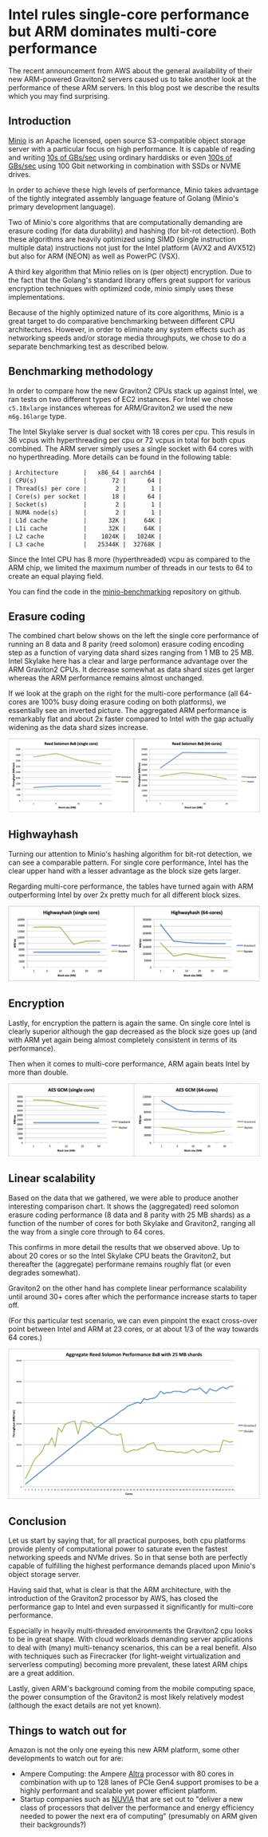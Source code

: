 # Intel rules single-core performance but ARM dominates multi-core performance

The recent announcement from AWS about the general availability of their new ARM-powered Graviton2 servers caused us to take another look at the performance of these ARM servers. In this blog post we describe the results which you may find surprising.

## Introduction

[Minio](https://github.com/minio/minio) is an Apache licensed, open source S3-compatible object storage server with a particular focus on high performance. It is capable of reading and writing [10s of GBs/sec](https://blog.min.io/s3-benchmark-using-hdd/) using ordinary harddisks or even [100s of GBs/sec](https://blog.min.io/performance-at-scale-minio-pushes-past-1-3-terabits-per-second-with-256-nvme-drives/) using 100 Gbit networking in combination with SSDs or NVME drives.

In order to achieve these high levels of performance, Minio takes advantage of the tightly integrated assembly language feature of Golang (Minio's primary development language).

Two of Minio's core algorithms that are computationally demanding are erasure coding (for data durability) and hashing (for bit-rot detection). Both these algorithms are heavily optimized using SIMD (single instruction multiple data) instructions not just for the Intel platform (AVX2 and AVX512) but also for ARM (NEON) as well as PowerPC (VSX). 

A third key algorithm that Minio relies on is (per object) encryption. Due to the fact that the Golang's standard library offers great support for various encryption techniques with optimized code, minio simply uses these implementations.

Because of the highly optimized nature of its core algorithms, Minio is a great target to do comparative benchmarking between different CPU architectures. However, in order to eliminate any system effects such as networking speeds and/or storage media throughputs, we chose to do a separate benchmarking test as described below.

## Benchmarking methodology

In order to compare how the new Graviton2 CPUs stack up against Intel, we ran tests on two different types of EC2 instances. For Intel we chose `c5.18xlarge` instances whereas for ARM/Graviton2 we used the new `m6g.16large` type.

The Intel Skylake server is dual socket with 18 cores per cpu. This resuls in 36 vcpus with hyperthreading per cpu or 72 vcpus in total for both cpus combined. The ARM server simply uses a single socket with 64 cores with no hyperthreading. More details can be found in the following table:

```
| Architecture       |   x86_64 | aarch64 |
| CPU(s)             |       72 |      64 |
| Thread(s) per core |        2 |       1 |  
| Core(s) per socket |       18 |      64 | 
| Socket(s)          |        2 |       1 |
| NUMA node(s)       |        2 |       1 | 
| L1d cache          |      32K |     64K |
| L1i cache          |      32K |     64K |
| L2 cache           |    1024K |   1024K |
| L3 cache           |   25344K |  32768K |
```

Since the Intel CPU has 8 more (hyperthreaded) vcpu as compared to the ARM chip, we limited the maximum number of threads in our tests to 64 to create an equal playing field.

You can find the code in the [minio-benchmarking](https://github.com/fwessels/minio-benchmarking) repository on github.

## Erasure coding

The combined chart below shows on the left the single core performance of running an 8 data and 8 parity (reed solomon) erasure coding encoding step as a function of varying data shard sizes ranging from 1 MB to 25 MB. Intel Skylake here has a clear and large performance advantage over the ARM Graviton2 CPUs. It decrease somewhat as data shard sizes get larger whereas the ARM performance remains almost unchanged.

If we look at the graph on the right for the multi-core performance (all 64-cores are 100% busy doing erasure coding on both platforms), we essentially see an inverted picture. The aggregated ARM performance is remarkably flat and about 2x faster compared to Intel with the gap actually widening as the data shard sizes increase. 

![reedsolomon-comparison](charts/reedsolomon-comparison.png)

## Highwayhash

Turning our attention to Minio's hashing algorithm for bit-rot detection, we can see a comparable pattern. For single core performance, Intel has the clear upper hand with a lesser advantage as the block size gets larger.

Regarding multi-core performance, the tables have turned again with ARM outperforming Intel by over 2x pretty much for all different block sizes.

![highwayhash-comparison](charts/highwayhash-comparison.png)

## Encryption

Lastly, for encryption the pattern is again the same. On single core Intel is clearly superior although the gap decreased as the block size goes up (and with ARM yet again being almost completely consistent in terms of its performance).

Then when it comes to multi-core performance, ARM again beats Intel by more than double. 

![aes-gcm-comparison](charts/aes-gcm-comparison.png)

## Linear scalability

Based on the data that we gathered, we were able to produce another interesting comparison chart. It shows the (aggregated) reed solomon erasure coding performance (8 data and 8 parity with 25 MB shards) as a function of the number of cores for both Skylake and Graviton2, ranging all the way from a single core through to 64 cores.

This confirms in more detail the results that we observed above. Up to about 20 cores or so the Intel Skylake CPU beats the Graviton2, but thereafter the (aggregate) performane remains roughly flat (or even degrades somewhat).

Graviton2 on the other hand has complete linear performance scalability until around 30+ cores after which the performance increase starts to taper off.

(For this particular test scenario, we can even pinpoint the exact cross-over point between Intel and ARM at 23 cores, or at about 1/3 of the way towards 64 cores.)

![linear-scalability](charts/linear-scalability.png)

## Conclusion 

Let us start by saying that, for all practical purposes, both cpu platforms provide plenty of computational power to saturate even the fastest networking speeds and NVMe drives. So in that sense both are perfectly capable of fulfilling the highest performance demands placed upon Minio's object storage server.

Having said that, what is clear is that the ARM architecture, with the introduction of the Graviton2 processor by AWS, has closed the performance gap to Intel and even surpassed it significantly for multi-core performance.

Especially in heavily multi-threaded environments the Graviton2 cpu looks to be in great shape. With cloud workloads demanding server applications to deal with (many) multi-tenancy scenarios, this can be a real benefit. Also with techniques such as Firecracker (for light-weight virtualization and serverless computing) becoming more prevalent, these latest ARM chips are a great addition.

Lastly, given ARM's background coming from the mobile computing space, the power consumption of the Graviton2 is most likely relatively modest (although the exact details are not yet known). 

## Things to watch out for 

Amazon is not the only one eyeing this new ARM platform, some other developments to watch out for are: 
- Ampere Computing: the Ampere [Altra](https://amperecomputing.com/altra/) processor with 80 cores in combination with up to 128 lanes of PCIe Gen4 support promises to be a highly performant and scalable yet power efficient platform.
- Startup companies such as [NUVIA](https://nuviainc.com/) that are set out to "deliver a new class of processors that deliver the performance and energy efficiency needed to power the next era of computing" (presumably on ARM given their backgrounds?)
